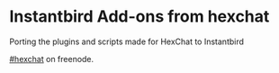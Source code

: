 # Instantbird Add-ons from hexchat

Porting the plugins and scripts made for HexChat to Instantbird

[#hexchat](irc://freenode/hexchat) on freenode.
